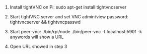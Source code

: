 1. Install tightVNC on Pi: sudo apt-get install  tightvncserver 

2. Start tightVNC server and set VNC admin/view password:  tightvncserver && tightvncpasswd

3. Start peer-vnc: ./bin/rpi/node ./bin/peer-vnc -t localhost:5901 -k anywords will show a URL

4. Open URL showed in step 3

